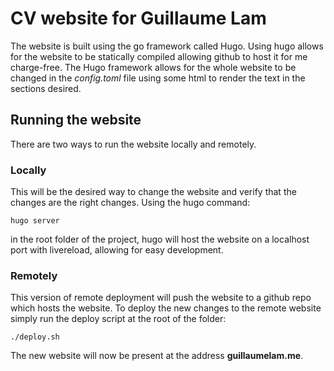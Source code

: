 # CV website for Guillaume Lam

The website is built using the go framework called Hugo. Using hugo allows for the website to be statically compiled allowing github to host it for me charge-free. The Hugo framework allows for the whole website to be changed in the *config.toml* file using some html to render the text in the sections desired. 

## Running the website 

There are two ways to run the website locally and remotely. 

### Locally

This will be the desired way to change the website and verify that the changes are the right changes. Using the hugo command: 

```
hugo server 
```

in the root folder of the project, hugo will host the website on a localhost port with livereload, allowing for easy development.

### Remotely

This version of remote deployment will push the website to a github repo which hosts the website. To deploy the new changes to the remote website simply run the deploy script at the root of the folder:

```
./deploy.sh
```

The new website will now be present at the address **guillaumelam.me**.
